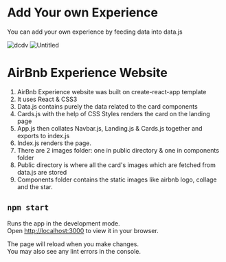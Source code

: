 # Add Your own Experience

You can add your own experience by feeding data into data.js

![dcdv](https://user-images.githubusercontent.com/78269625/158746508-4cd3f5a4-b6c4-4799-afe7-30777b1e0f5f.png)
![Untitled](https://user-images.githubusercontent.com/78269625/158746518-c01f6751-55b8-4657-ad3c-7be132ae9cfd.png)

# AirBnb Experience Website

1. AirBnb Experience website was built on create-react-app template
2. It uses React & CSS3
3. Data.js contains purely the data related to the card components
4. Cards.js with the help of CSS Styles renders the card on the landing page
5. App.js then collates Navbar.js, Landing.js & Cards.js together and exports to index.js
6. Index.js renders the page.
7. There are 2 images folder: one in public directory & one in components folder
8. Public directory is where all the card's images which are fetched from data.js are stored
9. Components folder contains the static images like airbnb logo, collage and the star.

## `npm start`

Runs the app in the development mode.\
Open [http://localhost:3000](http://localhost:3000) to view it in your browser.

The page will reload when you make changes.\
You may also see any lint errors in the console.
